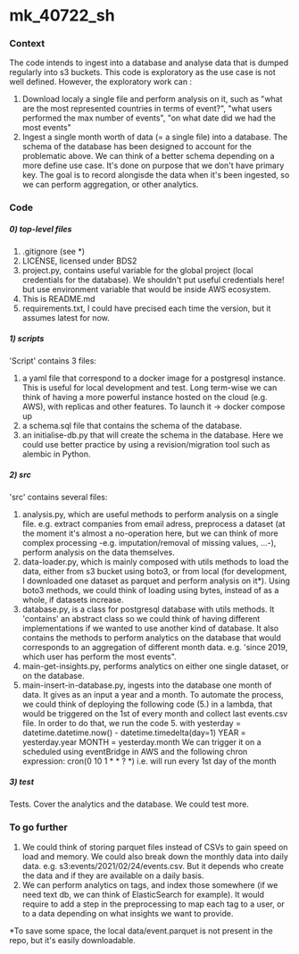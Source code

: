# mk_40722_sh
### Context
The code intends to ingest into a database and analyse data that is dumped regularly into s3 buckets. This code is exploratory as the use case is not well defined. However, the exploratory work can :
1) Download localy a single file and perform analysis on it, such as "what are the most represented countries in terms of event?", "what users performed the max number of events", "on what date did we had the most events"
2) Ingest a single month worth of data (= a single file) into a database. The schema of the database has been designed to account for the problematic above. We can think of a better schema depending on a more define use case. It's done on purpose that we don't have primary key. The goal is to record alongisde the data when it's been ingested, so we can perform aggregation, or other analytics.

### Code
##### 0) top-level files
1) .gitignore (see *)
2) LICENSE, licensed under BDS2
3) project.py, contains useful variable for the global project (local credentials for the database). We shouldn't put useful credentials here! but use environment variable that would be inside AWS ecosystem.
4) This is README.md
5) requirements.txt, I could have precised each time the version, but it assumes latest for now.

##### 1) scripts
'Script' contains 3 files:
1) a yaml file that correspond to a docker image for a postgresql instance. This is useful for local development and test. Long term-wise we can think of having a more powerful instance hosted on the cloud (e.g. AWS), with replicas and other features. To launch it -> docker compose up
2) a schema.sql file that contains the schema of the database.
3) an initialise-db.py that will create the schema in the database. Here we could use better practice by using a revision/migration tool such as alembic in Python.

##### 2) src
'src' contains several files:
1) analysis.py, which are useful methods to perform analysis on a single file. e.g. extract companies from email adress, preprocess a dataset (at the moment it's almost a no-operation here, but we can think of more complex processing -e.g. imputation/removal of missing values, ...-), perform analysis on the data themselves.
2) data-loader.py, which is mainly composed with utils methods to load the data, either from s3 bucket using boto3, or from local (for development, I downloaded one dataset as parquet and perform analysis on it*). Using boto3 methods, we could think of loading using bytes, instead of as a whole, if datasets increase.
3) database.py, is a class for postgresql database with utils methods. It 'contains' an abstract class so we could think of having different implementations if we wanted to use another kind of database. It also contains the methods to perform analytics on the database that would corresponds to an aggregation of different month data. e.g. 'since 2019, which user has perform the most events".
4) main-get-insights.py, performs analytics on either one single dataset, or on the database.
5) main-insert-in-database.py, ingests into the database one month of data. It gives as an input a year and a month.
To automate the process, we could think of deploying the following code (5.) in a lambda, that would be triggered on the 1st of every month and collect last events.csv file. 
In order to do that, we run the code 5. with 
yesterday = datetime.datetime.now() - datetime.timedelta(day=1)
YEAR = yesterday.year
MONTH = yesterday.month
We can trigger it on a scheduled using eventBridge in AWS and the following chron expression: cron(0 10 1 * * ? *) i.e. will run every 1st day of the month

##### 3) test
Tests.
Cover the analytics and the database. We could test more.


### To go further
1) We could think of storing parquet files instead of CSVs to gain speed on load and memory. We could also break down the monthly data into daily data. e.g. s3:events/2021/02/24/events.csv. But it depends who create the data and if they are available on a daily basis.
2) We can perform analytics on tags, and index those somewhere (if we need text db, we can think of ElasticSearch for example). It would require to add a step in the preprocessing to map each tag to a user, or to a data depending on what insights we want to provide.

*To save some space, the local data/event.parquet is not present in the repo, but it's easily downloadable.
